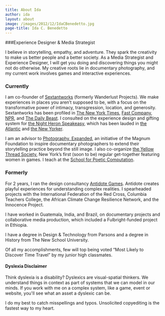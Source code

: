 ```yaml
---
title: About Ida
author: ida
layout: about
image: /images/2012/12/IdaCBenedetto.jpg
page-title: Ida C. Benedetto
---
```


###Experience Designer & Media Strategist

I believe in storytelling, empathy, and adventure. They spark the creativity to make us better people and a better society. As a Media Strategist and Experience Designer, I will get you doing and discovering things you might not do otherwise. My creative roots lie in documentary photography, and my current work involves games and interactive experiences.

<h3 class="subheader">Currently</h3>

I am co-founder of [Sextantworks](http://sextant.works/) (formerly Wanderlust Projects). We make experiences in places you aren&#8217;t supposed to be, with a focus on the transformative power of intimacy, transgression, location, and generosity. Sextantworks has been profiled in <a href="http://www.nytimes.com/2014/12/28/nyregion/they-say-art-is-dead-in-new-york-theyre-wrong.html" target="_blank">The New York Times</a>, <a href="http://www.fastcompany.com/3031330/innovation-agents/this-companys-business-plan-includes-trespassing" target="_blank">Fast Company</a>, <a href="http://www.npr.org/event/music/320741516/on-a-magical-mystery-tour-with-hassan-hakmoun" target="_blank">NPR</a>, and <a href="http://www.thedailybeast.com/articles/2013/12/15/a-most-illegal-adventure-with-new-york-city-s-wildest-underground-event-planners.html" target="_blank">The Daily Beast</a>. I consulted on the experience design and gifting system for <a href="http://nightheronspeakeasy.com/" target="_blank">the Night Heron Speakeasy</a>, which has been lauded in <a href="http://www.theatlanticcities.com/arts-and-lifestyle/2013/05/water-tower-flair/5639/" target="_blank">the Atlantic</a> and <a href="http://www.newyorker.com/talk/2013/05/27/130527ta_talk_freudenberger?mbid=social_tablet_e&pink=twLeIk" target="_blank">the New Yorker</a>.

I am an advisor to <a href="http://magnumfoundation.org/photoex/" target="_blank">Photography, Expanded</a>, an initiative of the Magnum Foundation to inspire documentary photographers to extend their storytelling practice beyond the still image. I also co-organize <a title="Yellow Thread Society" href="http://yellowthreadsociety.org/" target="_blank">the Yellow Thread Society</a>, New York&#8217;s first (soon to be) regular get-together featuring women in games. I teach at the <a title="School For Poetic Computation" href="http://sfpc.io/" target="_blank">School for Poetic Computation</a>.

<h3 class="subheader">Formerly</h3>

For 2 years, I ran the design consultancy <a href="http://playistheantidote.com/" target="_blank">Antidote Games</a>. Antidote creates playful experiences for understanding complex realities. I spearheaded projects with the International Federation of the Red Cross, Columbia Teachers College, the African Climate Change Resilience Network, and the Innocence Project.

I have worked in Guatemala, India, and Brazil, on documentary projects and collaborative media production, which included a Fulbright-funded project in Ethiopia. 

I have a degree in Design & Technology from Parsons and a degree in History from The New School University.

Of all my accomplishments, few will top being voted &#8220;Most Likely to Discover Time Travel&#8221; by my junior high classmates.

<h4 class="subheader">Dyslexia Disclaimer</h4>

Think dyslexia is a disability? Dyslexics are visual-spatial thinkers. We understand things in context as part of systems that we can model in our minds. If you work with me on a complex system, like a game, event or website, you'll see what an asset a dyslexic can be.

I do my best to catch misspellings and typos. Unsolicited copyediting is the fastest way to my heart.